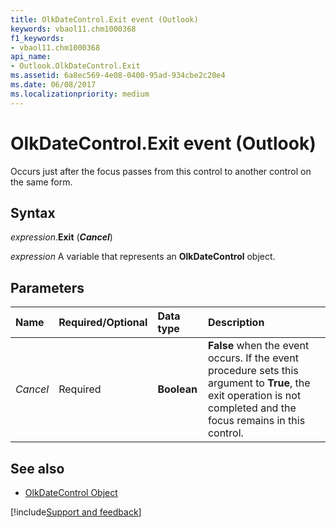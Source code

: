 ```yaml
---
title: OlkDateControl.Exit event (Outlook)
keywords: vbaol11.chm1000368
f1_keywords:
- vbaol11.chm1000368
api_name:
- Outlook.OlkDateControl.Exit
ms.assetid: 6a8ec569-4e08-0400-95ad-934cbe2c20e4
ms.date: 06/08/2017
ms.localizationpriority: medium
---
```



# OlkDateControl.Exit event (Outlook)

Occurs just after the focus passes from this control to another control on the same form.


## Syntax

_expression_.**Exit** (**_Cancel_**)

_expression_ A variable that represents an **OlkDateControl** object.


## Parameters

|Name|Required/Optional|Data type|Description|
|:-----|:-----|:-----|:-----|
|_Cancel_|Required|**Boolean**|**False** when the event occurs. If the event procedure sets this argument to **True**, the exit operation is not completed and the focus remains in this control.|

## See also

- [OlkDateControl Object](Outlook.OlkDateControl.md)

[!include[Support and feedback](~/includes/feedback-boilerplate.md)]